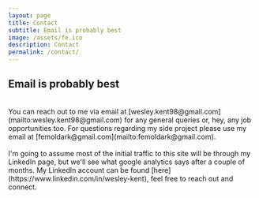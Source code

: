 ```yaml
---
layout: page
title: Contact
subtitle: Email is probably best
image: /assets/fe.ico
description: Contact
permalink: /contact/
---
```


## Email is probably best
<br>
You can reach out to me via email at [wesley.kent98@gmail.com](mailto:wesley.kent98@gmail.com) for any general queries or, hey, any job opportunities too. For questions regarding my side project please use my email at [femoldark@gmail.com](mailto:femoldark@gmail.com). 
<br><br>
I'm going to assume most of the initial traffic to this site will be through my LinkedIn page, but we'll see what google analytics says after a couple of months. My LinkedIn account can be found [here](https://www.linkedin.com/in/wesley-kent), feel free to reach out and connect.
<br><br>
